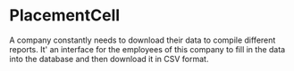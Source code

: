 # PlacementCell
A company constantly needs to download their data to compile different reports. It' an interface for the employees of this company to fill in the data into the database and then download it in CSV format.
